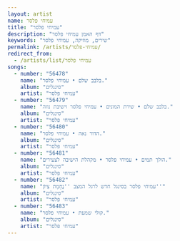 ```yaml
---
layout: artist
name: עמיחי פלסר
title: "עמיחי פלסר"
description: "דף האמן עמיחי פלסר"
keywords: "שירים, מוזיקה, עמיחי פלסר"
permalink: /artists/עמיחי-פלסר/
redirect_from:
  - /artists/list/עמיחי פלסר
songs:
  - number: "56478"
    name: "בלבב שלם • עמיחי פלסר."
    album: "סינגלים"
    artist: "עמיחי פלסר"
  - number: "56479"
    name: "בלבב שלם • שירת המונים • עמיחי פלסר וישיבת נווה."
    album: "סינגלים"
    artist: "עמיחי פלסר"
  - number: "56480"
    name: "הדור נאה • עמיחי פלסר."
    album: "סינגלים"
    artist: "עמיחי פלסר"
  - number: "56481"
    name: "הולך תמים • עמיחי פלסר • מקהלת הישיבה לצעירים."
    album: "סינגלים"
    artist: "עמיחי פלסר"
  - number: "56482"
    name: "עמיחי פלסר בסינגל חדש לרגל המצב ''נֶחָמַת צִיּוֹן''"
    album: "סינגלים"
    artist: "עמיחי פלסר"
  - number: "56483"
    name: "קולי שמעת • עמיחי פלסר."
    album: "סינגלים"
    artist: "עמיחי פלסר"
---
```

